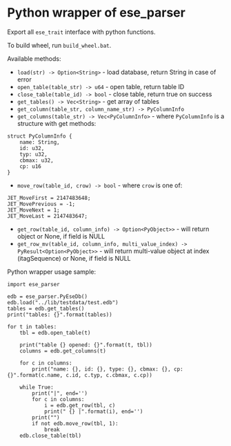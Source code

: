 # Python wrapper of ese_parser

Export all `ese_trait` interface with python functions.

To build wheel, run `build_wheel.bat`.

Available methods:
- `load(str) -> Option<String>` - load database, return String in case of error
- `open_table(table_str) -> u64` - open table, return table ID
- `close_table(table_id) -> bool` - close table, return true on success
- `get_tables() -> Vec<String>` - get array of tables
- `get_column(table_str, column_name_str) -> PyColumnInfo`
- `get_columns(table_str) -> Vec<PyColumnInfo>` - where `PyColumnInfo` is a structure with get methods:
```
struct PyColumnInfo {
    name: String,
    id: u32,
    typ: u32,
    cbmax: u32,
    cp: u16
}
```
- `move_row(table_id, crow) -> bool` - where `crow` is one of:
 ```
JET_MoveFirst = 2147483648;
JET_MovePrevious = -1;
JET_MoveNext = 1;
JET_MoveLast = 2147483647;
 ```
 - `get_row(table_id, column_info) -> Option<PyObject>>` - will return object or None, if field is NULL
 - `get_row_mv(table_id, column_info, multi_value_index) -> PyResult<Option<PyObject>>` - will return multi-value object at index (itagSequence) or None, if field is NULL

Python wrapper usage sample:
```
import ese_parser

edb = ese_parser.PyEseDb()
edb.load("../lib/testdata/test.edb")
tables = edb.get_tables()
print("tables: {}".format(tables))

for t in tables:
	tbl = edb.open_table(t)

	print("table {} opened: {}".format(t, tbl))
	columns = edb.get_columns(t)

	for c in columns:
		print("name: {}, id: {}, type: {}, cbmax: {}, cp: {}".format(c.name, c.id, c.typ, c.cbmax, c.cp))

	while True:
		print("|", end='')
		for c in columns:
			i = edb.get_row(tbl, c)
			print(" {} |".format(i), end='')
		print("")
		if not edb.move_row(tbl, 1):
			break
	edb.close_table(tbl)

```